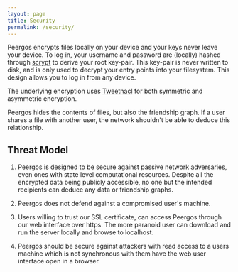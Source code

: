 ```yaml
---
layout: page
title: Security
permalink: /security/
---
```


Peergos encrypts files locally on your device and your keys never leave your device. To log in, your username and password are (locally) hashed through <a href="https://en.wikipedia.org/wiki/Scrypt">scrypt</a> to derive your root key-pair. This key-pair is never written to disk, and is only used to decrypt your entry points into your filesystem. This design allows you to log in from any device. 

The underlying encryption uses <a href="http://tweetnacl.cr.yp.to/">Tweetnacl</a> for both symmetric and asymmetric encryption. 

Peergos hides the contents of files, but also the friendship graph. If a user shares a file with another user, the network shouldn't be able to deduce this relationship. 

Threat Model
------------

1. Peergos is designed to be secure against passive network adversaries, even ones with state level computational resources. Despite all the encrypted data being publicly accessible, no one but the intended recipients can deduce any data or friendship graphs. 

2. Peergos does not defend against a compromised user's machine. 

3. Users willing to trust our SSL certificate, can access Peergos through our web interface over https. The more paranoid user can download and run the server locally and browse to localhost.

4. Peergos should be secure against attackers with read access to a users machine which is not synchronous with them have the web user interface open in a browser. 